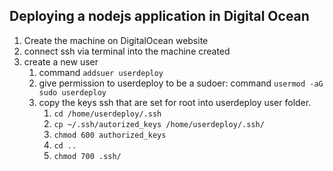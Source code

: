 ## Deploying a nodejs application in Digital Ocean

1. Create the machine on DigitalOcean website
2. connect ssh via terminal into the machine created
3. create a new user
   1. command `addsuer userdeploy`
   2. give permission to userdeploy to be a sudoer: command `usermod -aG sudo userdeploy`
   3. copy the keys ssh that are set for root into userdeploy user folder.
      1. `cd /home/userdeploy/.ssh`
      2. `cp ~/.ssh/autorized_keys /home/userdeploy/.ssh/`
      3. `chmod 600 authorized_keys`
      4. `cd ..`
      5. `chmod 700 .ssh/`
